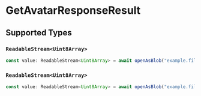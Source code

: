 # GetAvatarResponseResult


## Supported Types

### `ReadableStream<Uint8Array>`

```typescript
const value: ReadableStream<Uint8Array> = await openAsBlob("example.file");
```

### `ReadableStream<Uint8Array>`

```typescript
const value: ReadableStream<Uint8Array> = await openAsBlob("example.file");
```

